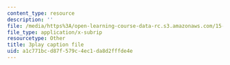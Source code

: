 ```yaml
---
content_type: resource
description: ''
file: /media/https%3A/open-learning-course-data-rc.s3.amazonaws.com/15-071-the-analytics-edge-spring-2017/a1c771bcd87f579c4ec1da8d2fffde4e_Goi9xfybb80.srt
file_type: application/x-subrip
resourcetype: Other
title: 3play caption file
uid: a1c771bc-d87f-579c-4ec1-da8d2fffde4e
---
```

